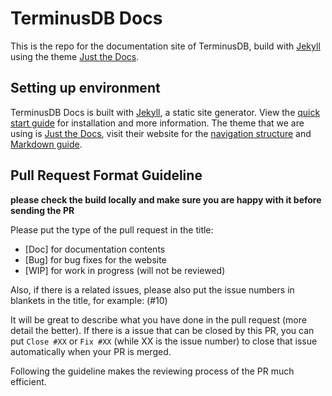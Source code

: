 # TerminusDB Docs

This is the repo for the documentation site of TerminusDB, build with [Jekyll](https://jekyllrb.com/) using the theme [Just the Docs](https://pmarsceill.github.io/just-the-docs/).

## Setting up environment

TerminusDB Docs is built with [Jekyll](https://jekyllrb.com/), a static site generator. View the [quick start guide](https://jekyllrb.com/docs/) for installation and more information. The theme that we are using is [Just the Docs](https://pmarsceill.github.io/just-the-docs/), visit their website for the [navigation structure](https://pmarsceill.github.io/just-the-docs/docs/navigation-structure/) and [Markdown guide](https://pmarsceill.github.io/just-the-docs/docs/index-test/).

## Pull Request Format Guideline

**please check the build locally and make sure you are happy with it before sending the PR**

Please put the type of the pull request in the title:

* [Doc] for documentation contents
* [Bug] for bug fixes for the website
* [WIP] for work in progress (will not be reviewed)

Also, if there is a related issues, please also put the issue numbers in blankets in the title, for example: (#10)

It will be great to describe what you have done in the pull request (more detail the better). If there is a issue that can be closed by this PR, you can put `Close #XX` or `Fix #XX` (while XX is the issue number) to close that issue automatically when your PR is merged.

Following the guideline makes the reviewing process of the PR much efficient.
